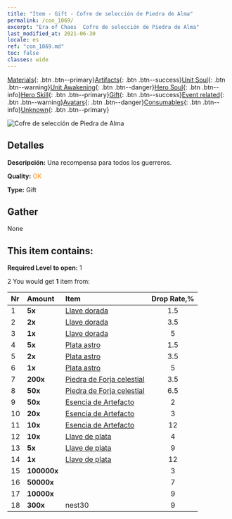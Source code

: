 ```yaml
---
title: "Item - Gift - Cofre de selección de Piedra de Alma"
permalink: /con_1069/
excerpt: "Era of Chaos  Cofre de selección de Piedra de Alma"
last_modified_at: 2021-06-30
locale: es
ref: "con_1069.md"
toc: false
classes: wide
---
```

 [Materials](/ItemsES/){: .btn .btn--primary}[Artifacts](/ItemsES/Artifacts/){: .btn .btn--success}[Unit Soul](/ItemsES/UnitSoul/){: .btn .btn--warning}[Unit Awakening](/ItemsES/UnitAwakening/){: .btn .btn--danger}[Hero Soul](/ItemsES/HeroSoul/){: .btn .btn--info}[Hero Skill](/ItemsES/HeroSkill/){: .btn .btn--primary}[Gift](/ItemsES/Gift/){: .btn .btn--success}[Event related](/ItemsES/Events/){: .btn .btn--warning}[Avatars](/ItemsES/Avatars/){: .btn .btn--danger}[Consumables](/ItemsES/Consumables/){: .btn .btn--info}[Unknown](/ItemsES/Unknown/){: .btn .btn--primary}

 ![Cofre de selección de Piedra de Alma](/images/t/i_613001.png)

## Detalles
 **Descripción:** Una recompensa para todos los guerreros.

 **Quality:** <span style="color: #FF8C00">OK</span>

 **Type:** Gift

## Gather

  None

## This item contains:

 **Required Level to open:** 1

 2 You would get **1** item  from:

  | Nr | Amount |     Item    | Drop Rate,% |
  |:---|:-------|:------------|:---------:|
  | 1 |  **5x** | [Llave dorada](/ItemsES/con_783/) | 1.5 | 
  | 2 |  **2x** | [Llave dorada](/ItemsES/con_783/) | 3.5 | 
  | 3 |  **1x** | [Llave dorada](/ItemsES/con_783/) | 5 | 
  | 4 |  **5x** | [Plata astro](/ItemsES/con_969/) | 1.5 | 
  | 5 |  **2x** | [Plata astro](/ItemsES/con_969/) | 3.5 | 
  | 6 |  **1x** | [Plata astro](/ItemsES/con_969/) | 5 | 
  | 7 |  **200x** | [Piedra de Forja celestial](/ItemsES/art_188/) | 3.5 | 
  | 8 |  **50x** | [Piedra de Forja celestial](/ItemsES/art_188/) | 6.5 | 
  | 9 |  **50x** | [Esencia de Artefacto](/ItemsES/con_761/) | 2 | 
  | 10 |  **20x** | [Esencia de Artefacto](/ItemsES/con_761/) | 3 | 
  | 11 |  **10x** | [Esencia de Artefacto](/ItemsES/con_761/) | 12 | 
  | 12 |  **10x** | [Llave de plata](/ItemsES/con_693/) | 4 | 
  | 13 |  **5x** | [Llave de plata](/ItemsES/con_693/) | 9 | 
  | 14 |  **1x** | [Llave de plata](/ItemsES/con_693/) | 12 | 
  | 15 |  **100000x** | <i class="fas fa-coins"/> | 3 | 
  | 16 |  **50000x** | <i class="fas fa-coins"/> | 7 | 
  | 17 |  **10000x** | <i class="fas fa-coins"/> | 9 | 
  | 18 |  **300x** | nest30 | 9 | 

